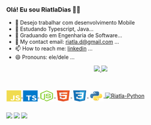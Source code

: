 ### Olá! Eu sou RiatlaDias 👋👦

- 🔭 Desejo trabalhar com desenvolvimento Mobile
- 🌱 Estudando Typescript, Java...
- 🌱 Graduando em Engenharia de Software...
- 📧 My contact email: riatla.d@gmail.com ...
- 📫 How to reach me: [linkedin](https://www.linkedin.com/in/riatladias/) ...
- 😄 Pronouns: ele/dele ...

<div align="center">
  <a href="https://github.com/riatladias">
  <img height="160em" src="https://github-readme-stats.vercel.app/api?username=riatladias&show_icons=true&theme=calm&include_all_commits=true&count_private=true"/>
  <img height="160em" src="https://github-readme-stats.vercel.app/api/top-langs/?username=riatladias&layout=compact&langs_count=7&theme=calm"/>
</div>

##

<div style="display: inline_block"><br>
  <img align="center" alt="Riatla-Js" height="30" width="40" src="https://raw.githubusercontent.com/devicons/devicon/master/icons/javascript/javascript-plain.svg">
  <img align="center" alt="Riatla-typescript" height="30" width="40" src="https://raw.githubusercontent.com/devicons/devicon/master/icons/typescript/typescript-plain.svg">
  <img align="center" alt="Riatla-nodejs" height="30" width="40" src="https://raw.githubusercontent.com/devicons/devicon/master/icons/nodejs/nodejs-plain.svg" />
  <img align="center" alt="Riatla-HTML" height="30" width="40" src="https://raw.githubusercontent.com/devicons/devicon/master/icons/html5/html5-original.svg">
  <img align="center" alt="Riatla-CSS" height="30" width="40" src="https://raw.githubusercontent.com/devicons/devicon/master/icons/css3/css3-original.svg">
  <img align="center" alt="Riatla-Python" height="30" width="40" src="https://raw.githubusercontent.com/devicons/devicon/master/icons/python/python-original.svg">
  <img align="center" alt="Riatla-Python" height="30" width="40" src="https://cdn.jsdelivr.net/gh/devicons/devicon/icons/java/java-original.svg" />       
</div>

##

<div> 
  <a href="https://www.instagram.com/riatladias" target="_blank"><img src="https://img.shields.io/badge/-Instagram-%23E4405F?style=for-the-badge&logo=instagram&logoColor=white" target="_blank"></a>
  <a href = "mailto:riatla.d@gmail.com"><img src="https://img.shields.io/badge/-Gmail-%23333?style=for-the-badge&logo=gmail&logoColor=white" target="_blank"></a>
  <a href="https://www.linkedin.com/in/riatladias/" target="_blank"><img src="https://img.shields.io/badge/-LinkedIn-%230077B5?style=for-the-badge&logo=linkedin&logoColor=white" target="_blank"></a> 
</div>
